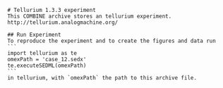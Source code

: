 
        # Tellurium 1.3.3 experiment
        This COMBINE archive stores an tellurium experiment.
        http://tellurium.analogmachine.org/

        ## Run Experiment
        To reproduce the experiment and to create the figures and data run
        ```
        import tellurium as te
        omexPath = 'case_12.sedx'
        te.executeSEDML(omexPath)
        ```
        in tellurium, with `omexPath` the path to this archive file.
        